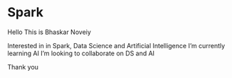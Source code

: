 # Spark

Hello
This is Bhaskar Noveiy

Interested in in Spark, Data Science and Artificial Intelligence
I’m currently learning AI
I’m looking to collaborate on DS and AI


Thank you 
